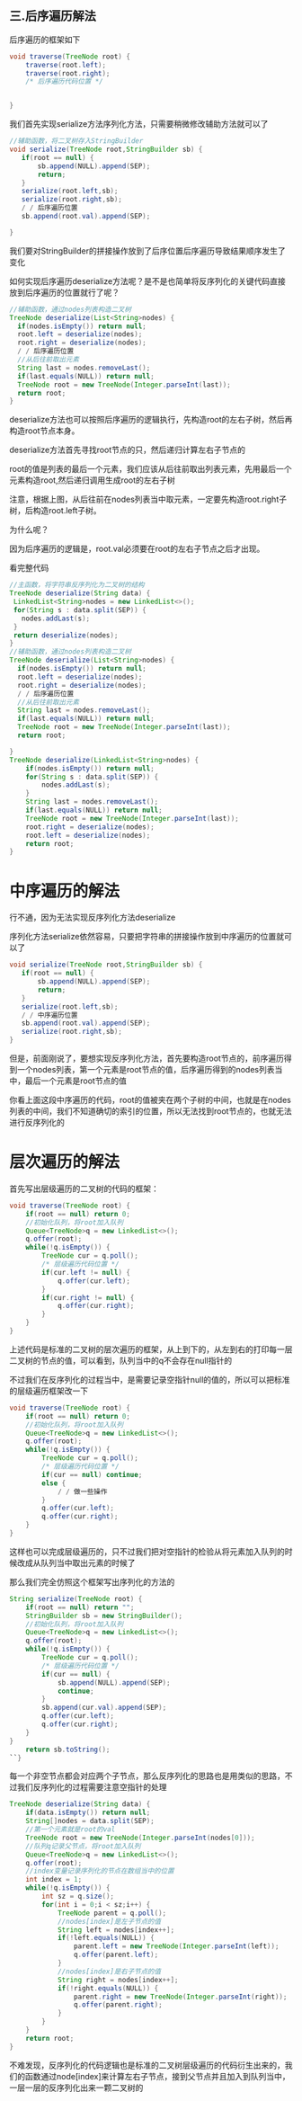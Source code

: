 ## 三.后序遍历解法

后序遍历的框架如下

```java
void traverse(TreeNode root) {
    traverse(root.left);
    traverse(root.right);
    /* 后序遍历代码位置 */


}
```
我们首先实现serialize方法序列化方法，只需要稍微修改辅助方法就可以了
```java
//辅助函数，将二叉树存入StringBuilder
void serialize(TreeNode root,StringBuilder sb) {
   if(root == null) {
       sb.append(NULL).append(SEP);
       return;
   }
   serialize(root.left,sb);
   serialize(root.right,sb);
   / / 后序遍历位置
   sb.append(root.val).append(SEP);

}
```
我们要对StringBuilder的拼接操作放到了后序位置后序遍历导致结果顺序发生了变化

如何实现后序遍历deserialize方法呢？是不是也简单将反序列化的关键代码直接放到后序遍历的位置就行了呢？
```java
//辅助函数，通过nodes列表构造二叉树
TreeNode deserialize(List<String>nodes) {
  if(nodes.isEmpty()) return null;
  root.left = deserialize(nodes);
  root.right = deserialize(nodes);
  / / 后序遍历位置
  //从后往前取出元素
  String last = nodes.removeLast();
  if(last.equals(NULL)) return null;
  TreeNode root = new TreeNode(Integer.parseInt(last));
  return root;
}
```
deserialize方法也可以按照后序遍历的逻辑执行，先构造root的左右子树，然后再构造root节点本身。

deserialize方法首先寻找root节点的只，然后递归计算左右子节点的

root的值是列表的最后一个元素，我们应该从后往前取出列表元素，先用最后一个元素构造root,然后递归调用生成root的左右子树

注意，根据上图，从后往前在nodes列表当中取元素，一定要先构造root.right子树，后构造root.left子树。

为什么呢？

因为后序遍历的逻辑是，root.val必须要在root的左右子节点之后才出现。

看完整代码
```java
//主函数，将字符串反序列化为二叉树的结构
TreeNode deserialize(String data) {
 LinkedList<String>nodes = new LinkedList<>();
 for(String s : data.split(SEP)) {
   nodes.addLast(s);
 }
 return deserialize(nodes); 
}
//辅助函数，通过nodes列表构造二叉树
TreeNode deserialize(List<String>nodes) {
  if(nodes.isEmpty()) return null;
  root.left = deserialize(nodes);
  root.right = deserialize(nodes);
  / / 后序遍历位置
  //从后往前取出元素
  String last = nodes.removeLast();
  if(last.equals(NULL)) return null;
  TreeNode root = new TreeNode(Integer.parseInt(last));
  return root;

}
TreeNode deserialize(LinkedList<String>nodes) {
    if(nodes.isEmpty()) return null;
    for(String s : data.split(SEP)) {
        nodes.addLast(s);
    }
    String last = nodes.removeLast();
    if(last.equals(NULL)) return null;
    TreeNode root = new TreeNode(Integer.parseInt(last));
    root.right = deserialize(nodes);
    root.left = deserialize(nodes);
    return root;
}
```
# 中序遍历的解法

行不通，因为无法实现反序列化方法deserialize

序列化方法serialize依然容易，只要把字符串的拼接操作放到中序遍历的位置就可以了

```java
void serialize(TreeNode root,StringBuilder sb) {
   if(root == null) {
       sb.append(NULL).append(SEP);
       return;
   }
   serialize(root.left,sb);
   / / 中序遍历位置
   sb.append(root.val).append(SEP);
   serialize(root.right,sb);
}
```
但是，前面刚说了，要想实现反序列化方法，首先要构造root节点的，前序遍历得到一个nodes列表，第一个元素是root节点的值，后序遍历得到的nodes列表当中，最后一个元素是root节点的值

你看上面这段中序遍历的代码，root的值被夹在两个子树的中间，也就是在nodes列表的中间，我们不知道确切的索引的位置，所以无法找到root节点的，也就无法进行反序列化的

# 层次遍历的解法

首先写出层级遍历的二叉树的代码的框架：

```java
void traverse(TreeNode root) {
    if(root == null) return 0;
    //初始化队列，将root加入队列
    Queue<TreeNode>q = new LinkedList<>();
    q.offer(root);
    while(!q.isEmpty()) {
        TreeNode cur = q.poll();
        /* 层级遍历代码位置 */
        if(cur.left != null) {
            q.offer(cur.left);
        }
        if(cur.right != null) {
            q.offer(cur.right);
        }
    }
}
```
上述代码是标准的二叉树的层次遍历的框架，从上到下的，从左到右的打印每一层二叉树的节点的值，可以看到，队列当中的q不会存在null指针的

不过我们在反序列化的过程当中，是需要记录空指针null的值的，所以可以把标准的层级遍历框架改一下

```java
void traverse(TreeNode root) {
    if(root == null) return 0;
    //初始化队列，将root加入队列
    Queue<TreeNode>q = new LinkedList<>();
    q.offer(root);
    while(!q.isEmpty()) {
        TreeNode cur = q.poll();
        /* 层级遍历代码位置 */
        if(cur == null) continue;
        else {
            / / 做一些操作
        }
        q.offer(cur.left);
        q.offer(cur.right);
    }
}
```
这样也可以完成层级遍历的，只不过我们把对空指针的检验从将元素加入队列的时候改成从队列当中取出元素的时候了

那么我们完全仿照这个框架写出序列化的方法的

```java
String serialize(TreeNode root) {
    if(root == null) return "";
    StringBuilder sb = new StringBuilder();
    //初始化队列，将root加入队列
    Queue<TreeNode>q = new LinkedList<>();
    q.offer(root);
    while(!q.isEmpty()) {
        TreeNode cur = q.poll();
        /* 层级遍历代码位置 */
        if(cur == null) {
            sb.append(NULL).append(SEP);
            continue;
        }
        sb.append(cur.val).append(SEP);
        q.offer(cur.left);
        q.offer(cur.right);
    }
}
    return sb.toString();
``}
```
每一个非空节点都会对应两个子节点，那么反序列化的思路也是用类似的思路，不过我们反序列化的过程需要注意空指针的处理

```java
TreeNode deserialize(String data) {
    if(data.isEmpty()) return null;
    String[]nodes = data.split(SEP);
    //第一个元素就是root的val
    TreeNode root = new TreeNode(Integer.parseInt(nodes[0]));
    //队列q记录父节点，将root加入队列
    Queue<TreeNode>q = new LinkedList<>();
    q.offer(root);
    //index变量记录序列化的节点在数组当中的位置
    int index = 1;
    while(!q.isEmpty()) {
        int sz = q.size();
        for(int i = 0;i < sz;i++) {
            TreeNode parent = q.poll();
            //nodes[index]是左子节点的值
            String left = nodes[index++];
            if(!left.equals(NULL)) {
                parent.left = new TreeNode(Integer.parseInt(left));
                q.offer(parent.left); 
            } 
            //nodes[index]是右子节点的值
            String right = nodes[index++];
            if(!right.equals(NULL)) {
                parent.right = new TreeNode(Integer.parseInt(right));
                q.offer(parent.right);
            }
        } 
    } 
    return root;
}
```
不难发现，反序列化的代码逻辑也是标准的二叉树层级遍历的代码衍生出来的，我们的函数通过node[index]来计算左右子节点，接到父节点并且加入到队列当中，一层一层的反序列化出来一颗二叉树的


